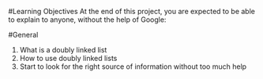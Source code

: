 #Learning Objectives
At the end of this project, you are expected to be able to explain to anyone, without the help of Google:

#General
1. What is a doubly linked list
2. How to use doubly linked lists
3. Start to look for the right source of information without too much help
